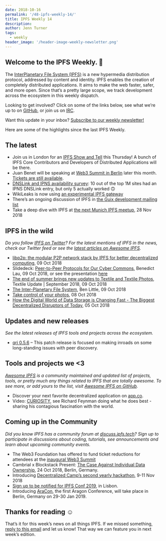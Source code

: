 ```yaml
---
date: 2018-10-16
permalink: '/48-ipfs-weekly-14/'
title: IPFS Weekly 14
description:
author: Jenn Turner
tags:
  - weekly
header_image: '/header-image-weekly-newsletter.png'
---
```


## Welcome to the IPFS Weekly. 👋

The [InterPlanetary File System (IPFS)](https://ipfs.tech/) is a new hypermedia distribution protocol, addressed by content and identity. IPFS enables the creation of completely distributed applications. It aims to make the web faster, safer, and more open. Since that’s a pretty large scope, we track development across the ecosystem in this weekly dispatch.

Looking to get involved? Click on some of the links below, see what we’re up to on [GitHub](https://github.com/ipfs), or join us on [IRC](https://riot.im/app/#/room/#ipfs:matrix.org).

Want this update in your inbox? [Subscribe to our weekly newsletter!](http://eepurl.com/gL2Pi5)

Here are some of the highlights since the last IPFS Weekly.

## The latest

- Join us in London for an [IPFS Show and Tell](https://www.meetup.com/london-ipfs/events/255386386/) this Thursday! A bunch of IPFS Core Contributors and Developers of Distributed Applications will be there.
- Juan Benet will be speaking at [Web3 Summit in Berlin](https://web3summit.com/speakers/) later this month. [Tickets are still available](https://web3summit.com/tickets/).
- [DNSLink and IPNS availability survey](https://www.ctrl.blog/entry/dnslink-ipns-top1m-websites): 10 out of the top 1M sites had an IPNS DNSLink entry, but only 5 actually worked 🙃
- WikiLeaks is now using [an experimental IPFS gateway](https://ipfs.wikileaks.org/)
- There’s an ongoing discussion of IPFS in [the Guix development mailing list](https://lists.gnu.org/archive/html/guix-devel/2018-10/msg00220.html)
- Take a deep dive with IPFS at [the next Munich IPFS meetup](https://www.meetup.com/de-DE/Munich-IPFS-User-Group/events/255295895/), 28 Nov 2018

## IPFS in the wild

_Do you follow [IPFS on Twitter](https://twitter.com/IPFSbot)? For the latest mentions of IPFS in the news, check our Twitter feed or see the [latest articles on Awesome IPFS](https://awesome.ipfs.tech/categories/articles/)._

- [libp2p: the modular P2P network stack by IPFS for better decentralized computing](https://hub.packtpub.com/libp2p-the-modular-p2p-network-stack-by-ipfs-for-better-decentralized-computing/), 09 Oct 2018
- Slidedeck: [Peer-to-Peer Protocols for Our Cyber Commons](https://live.deprecated.systems/presentation.html#1), Benedict Lau, 09 Oct 2018, or see the presentation [here](https://www.youtube.com/watch?v=Ivd5LwlR1is)
- [The end of summer brings new updates to Textile and Textile Photos](https://medium.com/textileio/textile-update-september-2018-d0d00cca917), Textile Update | September 2018, 09 Oct 2018
- [The Inter-Planetary File System](https://medium.com/@ben.little6/the-inter-planetary-file-system-fee2d3d0e8d6), Ben Little, 09 Oct 2018
- [Take control of your photos](https://technology.mb.com.ph/2018/10/08/take-control-of-your-photos/), 08 Oct 2018
- [How the Digital World of Data Storage is Changing Fast - The Biggest Decentralized Disruptors of Today](https://medium.com/aconomylabs/how-the-digital-world-of-data-storage-is-changing-fast-the-biggest-decentralized-disruptors-of-bf833440ea99), 05 Oct 2018

## Updates and new releases

_See the latest releases of IPFS tools and projects across the ecosystem._

- [qri 0.5.6](https://github.com/qri-io/qri/releases/tag/v0.5.6) – This patch release is focused on making inroads on some long-standing issues with peer discovery.

## Tools and projects we <3

_[Awesome IPFS](https://awesome.ipfs.tech/) is a community maintained and updated list of projects, tools, or pretty much any things related to IPFS that are totally awesome. To see more, or add yours to the list, visit [Awesome IPFS on GitHub](https://github.com/ipfs/awesome-ipfs)._

- Discover your next favorite decentralized application on [app.co](https://app.co/).
- Video: [CURIOSITY](https://www.youtube.com/watch?v=UjEngEpiJKo), see Richard Feynman doing what he does best - sharing his contagious fascination with the world.

## Coming up in the Community

_Did you know IPFS has a community forum at [discuss.ipfs.tech](https://discuss.ipfs.tech/)? Sign up to participate in discussions about coding, tutorials, see announcements and learn about upcoming community events._

- The Web3 Foundation has offered to fund ticket reductions for attendees at the [inaugural Web3 Summit](https://medium.com/web3foundation/endowing-an-open-inclusive-community-at-web3-summit-3013456f4f84)
- Cambrial x Blockstack Present: [The Case Against Individual Data Ownership](https://www.eventbrite.com/e/cambrial-x-blockstack-present-the-case-against-individual-data-ownership-tickets-51151166516), 24 Oct 2018, Berlin, Germany.
- Introducing [Decentralized Camp’s second yearly hackathon](https://medium.com/buildyourthing/introducing-decentralized-camps-second-yearly-hackathon-9de20516a321), 9-11 Nov 2018
- [Sign up to be notified for IPFS Conf 2019](https://docs.google.com/forms/d/e/1FAIpQLSfJVVPwvp6RY3MUg1zAVl1g_5y2nGb7WJIMI1Hs6glzm7FLHQ/viewform), in Lisbon.
- Introducing [AraCon](https://blog.aragon.org/announcing-aracon-the-aragon-conference/), the first Aragon Conference, will take place in Berlin, Germany on 29-30 Jan 2019.

## Thanks for reading ☺️

That’s it for this week’s news on all things IPFS. If we missed something, [reply to this email](mailto:newsletter@ipfs.io) and let us know! That way we can feature you in next week’s edition.
